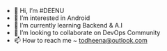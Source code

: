 - 👋 Hi, I’m #DEENU
- 👀 I’m interested in Android
- 🌱 I’m currently learning Backend & A.I
- 💞️ I’m looking to collaborate on DevOps Community
- 📫 How to reach me ~ todheena@outlook.com

<!---
D-E-E-N-U/D-E-E-N-U is a ✨ special ✨ repository because its `README.md` (this file) appears on your GitHub profile.
You can click the Preview link to take a look at your changes.
--->
